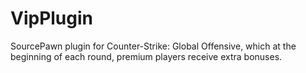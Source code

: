 # VipPlugin
SourcePawn plugin for Counter-Strike: Global Offensive, which at the beginning of each round, premium players receive extra bonuses.
